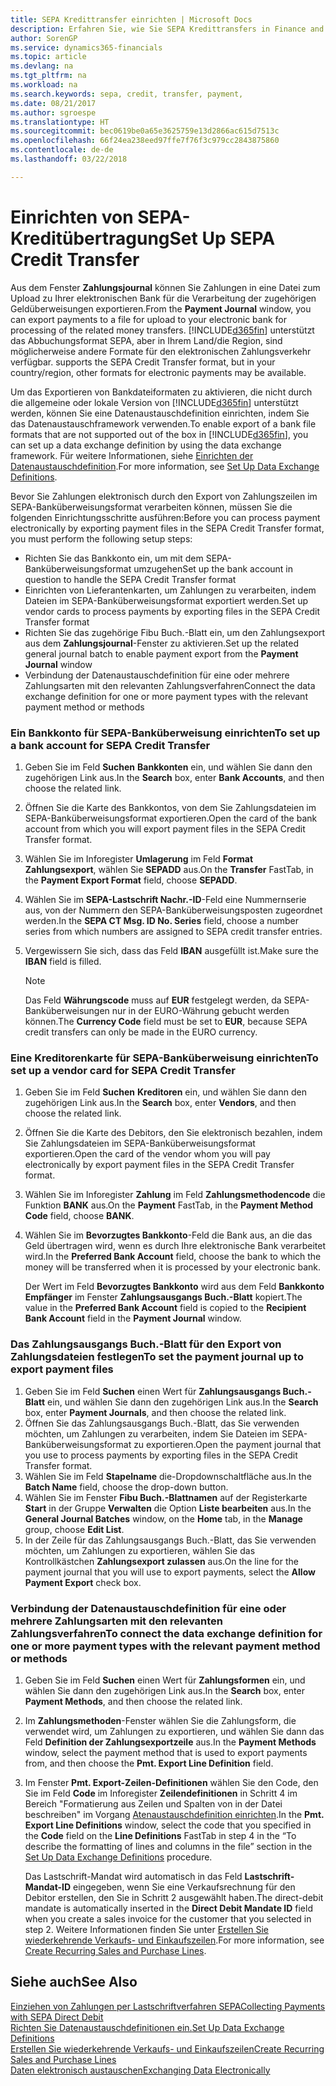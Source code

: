 ```yaml
---
title: SEPA Kredittransfer einrichten | Microsoft Docs
description: Erfahren Sie, wie Sie SEPA Kredittransfers in Finance and Operations, Business edition einrichten.
author: SorenGP
ms.service: dynamics365-financials
ms.topic: article
ms.devlang: na
ms.tgt_pltfrm: na
ms.workload: na
ms.search.keywords: sepa, credit, transfer, payment,
ms.date: 08/21/2017
ms.author: sgroespe
ms.translationtype: HT
ms.sourcegitcommit: bec0619be0a65e3625759e13d2866ac615d7513c
ms.openlocfilehash: 66f24ea238eed97ffe7f76f3c979cc2843875860
ms.contentlocale: de-de
ms.lasthandoff: 03/22/2018

---
```

# <a name="set-up-sepa-credit-transfer"></a><span data-ttu-id="ecab6-103">Einrichten von SEPA-Kreditübertragung</span><span class="sxs-lookup"><span data-stu-id="ecab6-103">Set Up SEPA Credit Transfer</span></span>
<span data-ttu-id="ecab6-104">Aus dem Fenster **Zahlungsjournal** können Sie Zahlungen in eine Datei zum Upload zu Ihrer elektronischen Bank für die Verarbeitung der zugehörigen Geldüberweisungen exportieren.</span><span class="sxs-lookup"><span data-stu-id="ecab6-104">From the **Payment Journal** window, you can export payments to a file for upload to your electronic bank for processing of the related money transfers.</span></span> [!INCLUDE[d365fin](includes/d365fin_md.md)]<span data-ttu-id="ecab6-105"> unterstützt das Abbuchungsformat SEPA, aber in Ihrem Land/die Region, sind möglicherweise andere Formate für den elektronischen Zahlungsverkehr verfügbar.</span><span class="sxs-lookup"><span data-stu-id="ecab6-105"> supports the SEPA Credit Transfer format, but in your country/region, other formats for electronic payments may be available.</span></span>  

<span data-ttu-id="ecab6-106">Um das Exportieren von Bankdateiformaten zu aktivieren, die nicht durch die allgemeine oder lokale Version von [!INCLUDE[d365fin](includes/d365fin_md.md)] unterstützt werden, können Sie eine Datenaustauschdefinition einrichten, indem Sie das Datenaustauschframework verwenden.</span><span class="sxs-lookup"><span data-stu-id="ecab6-106">To enable export of a bank file formats that are not supported out of the box in [!INCLUDE[d365fin](includes/d365fin_md.md)], you can set up a data exchange definition by using the data exchange framework.</span></span> <span data-ttu-id="ecab6-107">Für weitere Informationen, siehe [Einrichten der Datenaustauschdefinition](across-how-to-set-up-data-exchange-definitions.md).</span><span class="sxs-lookup"><span data-stu-id="ecab6-107">For more information, see [Set Up Data Exchange Definitions](across-how-to-set-up-data-exchange-definitions.md).</span></span>  

<span data-ttu-id="ecab6-108">Bevor Sie Zahlungen elektronisch durch den Export von Zahlungszeilen im SEPA-Banküberweisungsformat verarbeiten können, müssen Sie die folgenden Einrichtungsschritte ausführen:</span><span class="sxs-lookup"><span data-stu-id="ecab6-108">Before you can process payment electronically by exporting payment files in the SEPA Credit Transfer format, you must perform the following setup steps:</span></span>  

* <span data-ttu-id="ecab6-109">Richten Sie das Bankkonto ein, um mit dem SEPA-Banküberweisungsformat umzugehen</span><span class="sxs-lookup"><span data-stu-id="ecab6-109">Set up the bank account in question to handle the SEPA Credit Transfer format</span></span>  
* <span data-ttu-id="ecab6-110">Einrichten von Lieferantenkarten, um Zahlungen zu verarbeiten, indem Dateien im SEPA-Banküberweisungsformat exportiert werden.</span><span class="sxs-lookup"><span data-stu-id="ecab6-110">Set up vendor cards to process payments by exporting files in the SEPA Credit Transfer format</span></span>  
* <span data-ttu-id="ecab6-111">Richten Sie das zugehörige Fibu Buch.-Blatt ein, um den Zahlungsexport aus dem **Zahlungsjournal**-Fenster zu aktivieren.</span><span class="sxs-lookup"><span data-stu-id="ecab6-111">Set up the related general journal batch to enable payment export from the **Payment Journal** window</span></span>  
* <span data-ttu-id="ecab6-112">Verbindung der Datenaustauschdefinition für eine oder mehrere Zahlungsarten mit den relevanten Zahlungsverfahren</span><span class="sxs-lookup"><span data-stu-id="ecab6-112">Connect the data exchange definition for one or more payment types with the relevant payment method or methods</span></span>  

### <a name="to-set-up-a-bank-account-for-sepa-credit-transfer"></a><span data-ttu-id="ecab6-113">Ein Bankkonto für SEPA-Banküberweisung einrichten</span><span class="sxs-lookup"><span data-stu-id="ecab6-113">To set up a bank account for SEPA Credit Transfer</span></span>  
1. <span data-ttu-id="ecab6-114">Geben Sie im Feld **Suchen** **Bankkonten** ein, und wählen Sie dann den zugehörigen Link aus.</span><span class="sxs-lookup"><span data-stu-id="ecab6-114">In the **Search** box, enter **Bank Accounts**, and then choose the related link.</span></span>  
2. <span data-ttu-id="ecab6-115">Öffnen Sie die Karte des Bankkontos, von dem Sie Zahlungsdateien im SEPA-Banküberweisungsformat exportieren.</span><span class="sxs-lookup"><span data-stu-id="ecab6-115">Open the card of the bank account from which you will export payment files in the SEPA Credit Transfer format.</span></span>  
3. <span data-ttu-id="ecab6-116">Wählen Sie im Inforegister **Umlagerung** im Feld **Format Zahlungsexport**, wählen Sie **SEPADD** aus.</span><span class="sxs-lookup"><span data-stu-id="ecab6-116">On the **Transfer** FastTab, in the **Payment Export Format** field, choose **SEPADD**.</span></span>  
4. <span data-ttu-id="ecab6-117">Wählen Sie im **SEPA-Lastschrift Nachr.-ID**-Feld eine Nummernserie aus, von der Nummern den SEPA-Banküberweisungsposten zugeordnet werden.</span><span class="sxs-lookup"><span data-stu-id="ecab6-117">In the **SEPA CT Msg. ID No. Series** field, choose a number series from which numbers are assigned to SEPA credit transfer entries.</span></span>  
5. <span data-ttu-id="ecab6-118">Vergewissern Sie sich, dass das Feld **IBAN** ausgefüllt ist.</span><span class="sxs-lookup"><span data-stu-id="ecab6-118">Make sure the **IBAN** field is filled.</span></span>  

    > [!NOTE]  
    >  <span data-ttu-id="ecab6-119">Das Feld **Währungscode** muss auf **EUR** festgelegt werden, da SEPA-Banküberweisungen nur in der EURO-Währung gebucht werden können.</span><span class="sxs-lookup"><span data-stu-id="ecab6-119">The **Currency Code** field must be set to **EUR**, because SEPA credit transfers can only be made in the EURO currency.</span></span>  

### <a name="to-set-up-a-vendor-card-for-sepa-credit-transfer"></a><span data-ttu-id="ecab6-120">Eine Kreditorenkarte für SEPA-Banküberweisung einrichten</span><span class="sxs-lookup"><span data-stu-id="ecab6-120">To set up a vendor card for SEPA Credit Transfer</span></span>  
1. <span data-ttu-id="ecab6-121">Geben Sie im Feld **Suchen** **Kreditoren** ein, und wählen Sie dann den zugehörigen Link aus.</span><span class="sxs-lookup"><span data-stu-id="ecab6-121">In the **Search** box, enter **Vendors**, and then choose the related link.</span></span>  
2. <span data-ttu-id="ecab6-122">Öffnen Sie die Karte des Debitors, den Sie elektronisch bezahlen, indem Sie Zahlungsdateien im SEPA-Banküberweisungsformat exportieren.</span><span class="sxs-lookup"><span data-stu-id="ecab6-122">Open the card of the vendor whom you will pay electronically by export payment files in the SEPA Credit Transfer format.</span></span>  
3. <span data-ttu-id="ecab6-123">Wählen Sie im Inforegister **Zahlung** im Feld **Zahlungsmethodencode** die Funktion **BANK** aus.</span><span class="sxs-lookup"><span data-stu-id="ecab6-123">On the **Payment** FastTab, in the **Payment Method Code** field, choose **BANK**.</span></span>  
4. <span data-ttu-id="ecab6-124">Wählen Sie im **Bevorzugtes Bankkonto**-Feld die Bank aus, an die das Geld übertragen wird, wenn es durch Ihre elektronische Bank verarbeitet wird.</span><span class="sxs-lookup"><span data-stu-id="ecab6-124">In the **Preferred Bank Account** field, choose the bank to which the money will be transferred when it is processed by your electronic bank.</span></span>  

     <span data-ttu-id="ecab6-125">Der Wert im Feld **Bevorzugtes Bankkonto** wird aus dem Feld **Bankkonto Empfänger** im Fenster **Zahlungsausgangs Buch.-Blatt** kopiert.</span><span class="sxs-lookup"><span data-stu-id="ecab6-125">The value in the **Preferred Bank Account** field is copied to the **Recipient Bank Account** field in the **Payment Journal** window.</span></span>  

### <a name="to-set-the-payment-journal-up-to-export-payment-files"></a><span data-ttu-id="ecab6-126">Das Zahlungsausgangs Buch.-Blatt für den Export von Zahlungsdateien festlegen</span><span class="sxs-lookup"><span data-stu-id="ecab6-126">To set the payment journal up to export payment files</span></span>  
1. <span data-ttu-id="ecab6-127">Geben Sie im Feld **Suchen** einen Wert für **Zahlungsausgangs Buch.-Blatt** ein, und wählen Sie dann den zugehörigen Link aus.</span><span class="sxs-lookup"><span data-stu-id="ecab6-127">In the **Search** box, enter **Payment Journals**, and then choose the related link.</span></span>  
2. <span data-ttu-id="ecab6-128">Öffnen Sie das Zahlungsausgangs Buch.-Blatt, das Sie verwenden möchten, um Zahlungen zu verarbeiten, indem Sie Dateien im SEPA-Banküberweisungsformat zu exportieren.</span><span class="sxs-lookup"><span data-stu-id="ecab6-128">Open the payment journal that you use to process payments by exporting files in the SEPA Credit Transfer format.</span></span>  
3. <span data-ttu-id="ecab6-129">Wählen Sie im Feld **Stapelname** die\-Dropdownschaltfläche aus.</span><span class="sxs-lookup"><span data-stu-id="ecab6-129">In the **Batch Name** field, choose the drop\-down button.</span></span>  
4. <span data-ttu-id="ecab6-130">Wählen Sie im Fenster **Fibu Buch.-Blattnamen** auf der Registerkarte **Start** in der Gruppe **Verwalten** die Option **Liste bearbeiten** aus.</span><span class="sxs-lookup"><span data-stu-id="ecab6-130">In the **General Journal Batches** window, on the **Home** tab, in the **Manage** group, choose **Edit List**.</span></span>  
5. <span data-ttu-id="ecab6-131">In der Zeile für das Zahlungsausgangs Buch.-Blatt, das Sie verwenden möchten, um Zahlungen zu exportieren, wählen Sie das Kontrollkästchen **Zahlungsexport zulassen** aus.</span><span class="sxs-lookup"><span data-stu-id="ecab6-131">On the line for the payment journal that you will use to export payments, select the **Allow Payment Export** check box.</span></span>  

### <a name="to-connect-the-data-exchange-definition-for-one-or-more-payment-types-with-the-relevant-payment-method-or-methods"></a><span data-ttu-id="ecab6-132">Verbindung der Datenaustauschdefinition für eine oder mehrere Zahlungsarten mit den relevanten Zahlungsverfahren</span><span class="sxs-lookup"><span data-stu-id="ecab6-132">To connect the data exchange definition for one or more payment types with the relevant payment method or methods</span></span>  
1. <span data-ttu-id="ecab6-133">Geben Sie im Feld **Suchen** einen Wert für **Zahlungsformen** ein, und wählen Sie dann den zugehörigen Link aus.</span><span class="sxs-lookup"><span data-stu-id="ecab6-133">In the **Search** box, enter **Payment Methods**, and then choose the related link.</span></span>  
2. <span data-ttu-id="ecab6-134">Im **Zahlungsmethoden**-Fenster wählen Sie die Zahlungsform, die verwendet wird, um Zahlungen zu exportieren, und wählen Sie dann das Feld **Definition der Zahlungsexportzeile** aus.</span><span class="sxs-lookup"><span data-stu-id="ecab6-134">In the **Payment Methods** window, select the payment method that is used to export payments from, and then choose the **Pmt. Export Line Definition** field.</span></span>  
3. <span data-ttu-id="ecab6-135">Im Fenster **Pmt. Export-Zeilen-Definitionen** wählen Sie den Code, den Sie im Feld **Code** im Inforegister **Zeilendefinitionen** in Schritt 4 im Bereich "Formatierung aus Zeilen und Spalten von in der Datei beschreiben" im Vorgang [Atenaustauschdefinition einrichten](across-how-to-set-up-data-exchange-definitions.md).</span><span class="sxs-lookup"><span data-stu-id="ecab6-135">In the **Pmt. Export Line Definitions** window, select the code that you specified in the **Code** field on the **Line Definitions** FastTab in step 4 in the “To describe the formatting of lines and columns in the file” section in the [Set Up Data Exchange Definitions](across-how-to-set-up-data-exchange-definitions.md) procedure.</span></span>  

    <span data-ttu-id="ecab6-136">Das Lastschrift-Mandat wird automatisch in das Feld **Lastschrift-Mandat-ID** eingegeben, wenn Sie eine Verkaufsrechnung für den Debitor erstellen, den Sie in Schritt 2 ausgewählt haben.</span><span class="sxs-lookup"><span data-stu-id="ecab6-136">The direct-debit mandate is automatically inserted in the **Direct Debit Mandate ID** field when you create a sales invoice for the customer that you selected in step 2.</span></span> <span data-ttu-id="ecab6-137">Weitere Informationen finden Sie unter [Erstellen Sie wiederkehrende Verkaufs- und Einkaufszeilen](sales-how-work-standard-lines.md).</span><span class="sxs-lookup"><span data-stu-id="ecab6-137">For more information, see [Create Recurring Sales and Purchase Lines](sales-how-work-standard-lines.md).</span></span>  

## <a name="see-also"></a><span data-ttu-id="ecab6-138">Siehe auch</span><span class="sxs-lookup"><span data-stu-id="ecab6-138">See Also</span></span>  
[<span data-ttu-id="ecab6-139">Einziehen von Zahlungen per Lastschriftverfahren SEPA</span><span class="sxs-lookup"><span data-stu-id="ecab6-139">Collecting Payments with SEPA Direct Debit</span></span>](finance-collect-payments-with-sepa-direct-debit.md)  
[<span data-ttu-id="ecab6-140">Richten Sie Datenaustauschdefinitionen ein.</span><span class="sxs-lookup"><span data-stu-id="ecab6-140">Set Up Data Exchange Definitions</span></span>](across-how-to-set-up-data-exchange-definitions.md)  
[<span data-ttu-id="ecab6-141">Erstellen Sie wiederkehrende Verkaufs- und Einkaufszeilen</span><span class="sxs-lookup"><span data-stu-id="ecab6-141">Create Recurring Sales and Purchase Lines</span></span>](sales-how-work-standard-lines.md)  
[<span data-ttu-id="ecab6-142">Daten elektronisch austauschen</span><span class="sxs-lookup"><span data-stu-id="ecab6-142">Exchanging Data Electronically</span></span>](across-data-exchange.md)  

